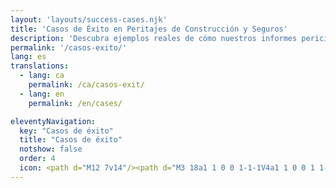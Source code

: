 ```yaml
---
layout: 'layouts/success-cases.njk'
title: 'Casos de Éxito en Peritajes de Construcción y Seguros'
description: 'Descubra ejemplos reales de cómo nuestros informes periciales han resuelto conflictos y fundamentado reclamaciones en Barcelona.'
permalink: '/casos-exito/'
lang: es
translations:
  - lang: ca
    permalink: /ca/casos-exit/
  - lang: en
    permalink: /en/cases/

eleventyNavigation:
  key: "Casos de éxito"
  title: "Casos de éxito"
  notshow: false
  order: 4
  icon: <path d="M12 7v14"/><path d="M3 18a1 1 0 0 1-1-1V4a1 1 0 0 1 1-1h5a4 4 0 0 1 4 4 4 4 0 0 1 4-4h5a1 1 0 0 1 1 1v13a1 1 0 0 1-1 1h-6a3 3 0 0 0-3 3 3 3 0 0 0-3-3z"/>
---
```

